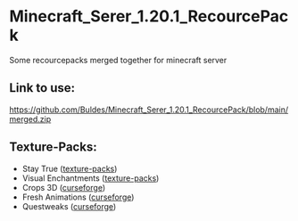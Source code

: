 # Minecraft_Serer_1.20.1_RecourcePack
Some recourcepacks merged together for minecraft server

## Link to use:
https://github.com/Buldes/Minecraft_Serer_1.20.1_RecourcePack/blob/main/merged.zip

## Texture-Packs:
- Stay True ([texture-packs](https://texture-packs.com/resourcepack/stay-true/))
- Visual Enchantments ([texture-packs](https://texture-packs.com/resourcepack/visual-enchantments/))
- Crops 3D ([curseforge](https://www.curseforge.com/minecraft/texture-packs/crops-3d/files/4087715))
- Fresh Animations ([curseforge](https://www.curseforge.com/minecraft/texture-packs/fresh-animations))
- Questweaks ([curseforge](https://www.curseforge.com/minecraft/texture-packs/questweaks))
